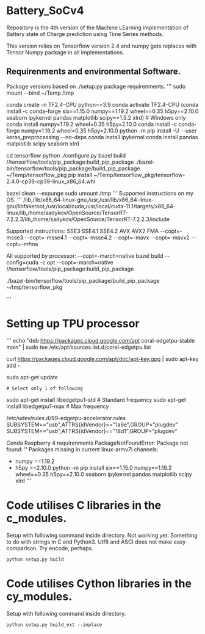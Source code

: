 # Battery_SoCv4

Repository is the 4th version of the Machine LEarning implementation of Battery
state of Charge prediction using Time Series methods.

This version relies on Tensorflow version 2.4 and numpy gets replaces with 
Tensor Numpy package in all implementations.

## Requirenments and environmental Software.
Package versions based on ./setup.py package requirenments.
'''
sudo mount --bind ~/Temp /tmp

conda create -n TF2.4-CPU python==3.9
conda activate TF2.4-CPU
(conda install -c conda-forge six==1.15.0 numpy==1.19.2 wheel==0.35 h5py==2.10.0 seaborn ipykernel pandas matplotlib scipy==1.5.2 xlrd) # Windows only
conda install numpy=1.19.2 wheel=0.35 h5py=2.10.0
conda install -c conda-forge numpy=1.19.2 wheel=0.35 h5py=2.10.0
python -m pip install -U --user keras_preprocessing --no-deps
conda install ipykernel
conda install pandas matplotlib scipy seaborn xlrd

cd tensorflow
python ./configure.py
bazel build //tensorflow/tools/pip_package:build_pip_package
./bazel-bin/tensorflow/tools/pip_package/build_pip_package ~/Temp/tensorflow_pkg
pip install ~/Temp/tensorflow_pkg/tensorflow-2.4.0-cp39-cp39-linux_x86_64.whl

bazel clean --expunge
sudo umount /tmp
'''
Supported instructions on my OS.
'''
/lib,/lib/x86_64-linux-gnu,/usr,/usr/lib/x86_64-linux-gnu/libfakeroot,/usr/local/cuda,/usr/local/cuda-11.1/targets/x86_64-linux/lib,/home/sadykov/OpenSource/TensorRT-7.2.2.3/lib,/home/sadykov/OpenSource/TensorRT-7.2.2.3/include

Supported instructions: SSE3 SSE4.1 SSE4.2 AVX AVX2 FMA
--copt=-msse3 --copt=-msse4.1 --copt=-msse4.2 --copt=-mavx --copt=-mavx2 --copt=-mfma

All supported by processor: --copt=-march=native
bazel build --config=cuda -c opt --copt=-march=native //tensorflow/tools/pip_package:build_pip_package

./bazel-bin/tensorflow/tools/pip_package/build_pip_package ~/tmp/tensorflow_pkg

'''

# Setting up TPU processor
'''
echo "deb https://packages.cloud.google.com/apt coral-edgetpu-stable main" | sudo tee /etc/apt/sources.list.d/coral-edgetpu.list

curl https://packages.cloud.google.com/apt/doc/apt-key.gpg | sudo apt-key add -

sudo apt-get update

    # Select only 1 of following
sudo apt-get install libedgetpu1-std    # Standard frequency
sudo apt-get install libedgetpu1-max    # Max frequency 

/etc/udev/rules.d/99-edgetpu-accelerator.rules
SUBSYSTEM=="usb",ATTRS{idVendor}=="1a6e",GROUP="plugdev"
SUBSYSTEM=="usb",ATTRS{idVendor}=="18d1",GROUP="plugdev"

Conda Raspberry 4 requirenments
PackageNotFoundError: Package not found: '' Packages missing in current linux-armv7l channels: 
  - numpy ==1.19.2
  - h5py ==2.10.0
python -m pip install six==1.15.0 numpy==1.19.2 wheel==0.35 h5py==2.10.0 seaborn ipykernel pandas matplotlib scipy xlrd
'''

# Code utilises C libraries in the c_modules.
Setup with following command inside directory. Not working yet. Something to do
with strings in C and Python3. Utf8 and ASCI does not make easy comparison.
Try encode, perhaps.
```
python setup.py build
```
# Code utilises Cython libraries in the cy_modules.
Setup with following command inside directory.
```
python setup.py build_ext --inplace
```
